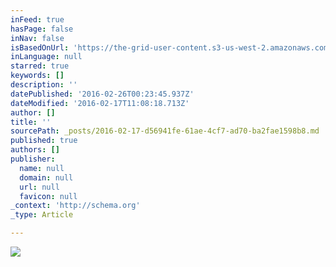 ```yaml
---
inFeed: true
hasPage: false
inNav: false
isBasedOnUrl: 'https://the-grid-user-content.s3-us-west-2.amazonaws.com/add3b45a-eef5-4ea3-b6ca-b3c653e8ed47.JPG'
inLanguage: null
starred: true
keywords: []
description: ''
datePublished: '2016-02-26T00:23:45.937Z'
dateModified: '2016-02-17T11:08:18.713Z'
author: []
title: ''
sourcePath: _posts/2016-02-17-d56941fe-61ae-4cf7-ad70-ba2fae1598b8.md
published: true
authors: []
publisher:
  name: null
  domain: null
  url: null
  favicon: null
_context: 'http://schema.org'
_type: Article

---
```

![](https://the-grid-user-content.s3-us-west-2.amazonaws.com/add3b45a-eef5-4ea3-b6ca-b3c653e8ed47.JPG)